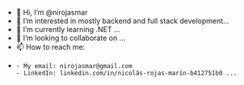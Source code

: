 - 👋 Hi, I’m @nirojasmar
- 👀 I’m interested in mostly backend and full stack development...
- 🌱 I’m currently learning .NET ...
- 💞️ I’m looking to collaborate on ...
- 📫 How to reach me:
- 
      - My email: nirojasmar@gmail.com
      - LinkedIn: linkedin.com/in/nicolás-rojas-marín-b412751b0 ...

<!---
nirojasmar/nirojasmar is a ✨ special ✨ repository because its `README.md` (this file) appears on your GitHub profile.
You can click the Preview link to take a look at your changes.
--->
